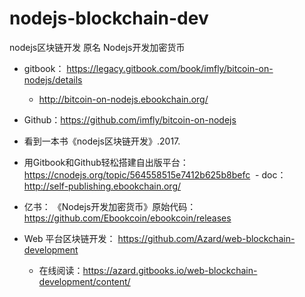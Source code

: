 # nodejs-blockchain-dev
nodejs区块链开发 原名 Nodejs开发加密货币

- gitbook： https://legacy.gitbook.com/book/imfly/bitcoin-on-nodejs/details
  - http://bitcoin-on-nodejs.ebookchain.org/
  
- Github：https://github.com/imfly/bitcoin-on-nodejs

- 看到一本书《nodejs区块链开发》.2017.

- 用Gitbook和Github轻松搭建自出版平台：https://cnodejs.org/topic/564558515e7412b625b8befc
  - doc：http://self-publishing.ebookchain.org/


- 亿书： 《Nodejs开发加密货币》原始代码：https://github.com/Ebookcoin/ebookcoin/releases


- Web 平台区块链开发： https://github.com/Azard/web-blockchain-development
  - 在线阅读：https://azard.gitbooks.io/web-blockchain-development/content/
  
[^1]: 比特币源代码地址: https://github.com/bitcoin/bitcoin

[^2]: 以太坊官网: https://www.ethereum.org/

[^3]: 超级账本官网: https://www.hyperledger.org/

[^4]: 基于浏览器的区块链系统 Nimiq: https://nimiq.com/

[^5]: WebAssembly: http://webassembly.org/

[^6]: Node.js: https://nodejs.org/
